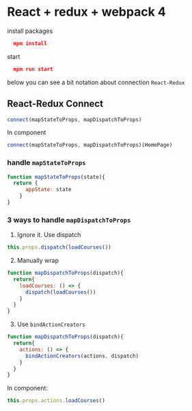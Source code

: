 # React + redux + webpack 4

install packages
```json
  npm install
```

start
```json
  npm run start
```
below you can see a bit notation about connection `React-Redux`


## React-Redux Connect

```javascript
connect(mapStateToProps, mapDispatchToProps)
```
In component 
```javascript
connect(mapStateToProps, mapDispatchToProps)(HomePage)
```


###  handle `mapStateToProps`
```javascript
function mapStateToProps(state){
  return {
      appState: state
    }
} 
```



### 3 ways to handle `mapDispatchToProps`

1. Ignore it. Use dispatch
```javascript
this.props.dispatch(loadCourses())   
```

2. Manually wrap
```javascript
function mapDispatchToProps(dispatch){
  return{
    loadCourses: () => {
      dispatch(loadCourses())
    }
  }
}
```

3. Use `bindActionCreators`
```javascript
function mapDispatchToProps(dispatch){
  return{
    actions: () => {
      bindActionCreators(actions, dispatch)
    }
  }
}
```
In component:
```javascript
this.props.actions.loadCourses()
```


